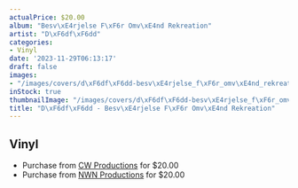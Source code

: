 ```yaml
---
actualPrice: $20.00
album: "Besv\xE4rjelse F\xF6r Omv\xE4nd Rekreation"
artist: "D\xF6df\xF6dd"
categories:
- Vinyl
date: '2023-11-29T06:13:17'
draft: false
images:
- "/images/covers/d\xF6df\xF6dd-besv\xE4rjelse_f\xF6r_omv\xE4nd_rekreation.png"
inStock: true
thumbnailImage: "/images/covers/d\xF6df\xF6dd-besv\xE4rjelse_f\xF6r_omv\xE4nd_rekreation-thumb.png"
title: "D\xF6df\xF6dd - Besv\xE4rjelse F\xF6r Omv\xE4nd Rekreation"
---
```


## Vinyl
* Purchase from [CW Productions](https://shop.cwproductions.net/products/dodfodd-besvarjelse-for-omvand-rekreation-lp) for $20.00
* Purchase from [NWN Productions](http://shop.nwnprod.com/index.php?route=product/product&path=75&product_id=35545&sort=pd.name&order=ASC) for $20.00
